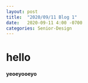 ```yaml
---
layout: post
title:  "2020/09/11 Blog 1"
date:   2020-09-11 4:00 -0700
categories: Senior-Design
---
```

<h1>hello</h1>
<p><strong>yeoeyooeyo</strong></p>
